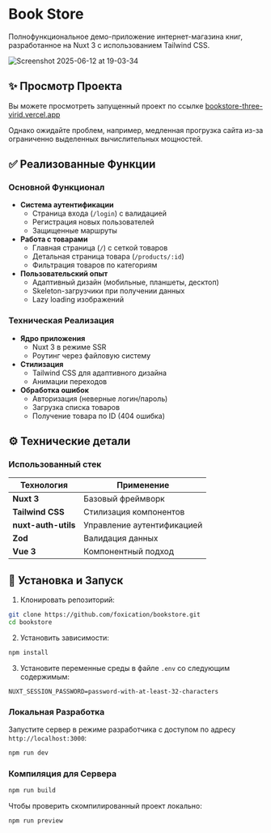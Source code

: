 # Book Store

Полнофункциональное демо-приложение интернет-магазина книг, разработанное на Nuxt 3 с использованием Tailwind CSS.

![Screenshot 2025-06-12 at 19-03-34 ](https://github.com/user-attachments/assets/d4889cdb-300d-47cf-8d2b-baff4d49b96f)

## ✨ Просмотр Проекта

Вы можете просмотреть запущенный проект по ссылке [bookstore-three-virid.vercel.app](https://bookstore-three-virid.vercel.app/)

Однако ожидайте проблем, например, медленная прогрузка сайта из-за ограниченно выделенных вычислительных мощностей.

## ✅ Реализованные Функции

### Основной Функционал

- **Система аутентификации**
  - Страница входа (`/login`) с валидацией
  - Регистрация новых пользователей
  - Защищенные маршруты
- **Работа с товарами**
  - Главная страница (`/`) с сеткой товаров
  - Детальная страница товара (`/products/:id`)
  - Фильтрация товаров по категориям
- **Пользовательский опыт**
  - Адаптивный дизайн (мобильные, планшеты, десктоп)
  - Skeleton-загрузчики при получении данных
  - Lazy loading изображений

### Техническая Реализация

- **Ядро приложения**
  - Nuxt 3 в режиме SSR
  - Роутинг через файловую систему
- **Стилизация**
  - Tailwind CSS для адаптивного дизайна
  - Анимации переходов
- **Обработка ошибок**
  - Авторизация (неверные логин/пароль)
  - Загрузка списка товаров
  - Получение товара по ID (404 ошибка)

## ⚙️ Технические детали

### Использованный стек

| Технология | Применение |
|------------|------------|
| **Nuxt 3** | Базовый фреймворк |
| **Tailwind CSS** | Стилизация компонентов |
| **nuxt-auth-utils** | Управление аутентификацией |
| **Zod** | Валидация данных |
| **Vue 3** | Компонентный подход |

## 🔧 Установка и Запуск

1. Клонировать репозиторий:

```bash
git clone https://github.com/foxication/bookstore.git
cd bookstore
```

2. Установить зависимости:

```bash
npm install
```

3. Установите переменные среды в файле `.env` со следующим содержимым:

```.env
NUXT_SESSION_PASSWORD=password-with-at-least-32-characters
```

### Локальная Разработка

Запустите сервер в режиме разработчика с доступом по адресу `http://localhost:3000`:

```bash
npm run dev
```

### Компиляция для Сервера

```bash
npm run build
```

Чтобы проверить скомпилированный проект локально:

```bash
npm run preview
```

